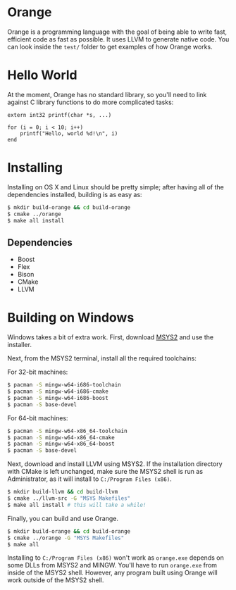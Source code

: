 # Orange
Orange is a programming language with the goal of being able to write fast, efficient code as fast as possible. 
It uses LLVM to generate native code. You can look inside the `test/` folder to get examples of how Orange works.

# Hello World
At the moment, Orange has no standard library, so you'll need to link against C library functions to do more 
complicated tasks:

    extern int32 printf(char *s, ...)

    for (i = 0; i < 10; i++) 
        printf("Hello, world %d!\n", i)
    end

# Installing 
Installing on OS X and Linux should be pretty simple; after having all of the dependencies installed, building is as easy as:

```sh 
$ mkdir build-orange && cd build-orange 
$ cmake ../orange
$ make all install
``` 

## Dependencies 

- Boost 
- Flex
- Bison
- CMake
- LLVM

# Building on Windows 

Windows takes a bit of extra work. First, download [MSYS2](http://msys2.github.io/) and use the installer. 

Next, from the MSYS2 terminal, install all the required toolchains:

For 32-bit machines:

```sh
$ pacman -S mingw-w64-i686-toolchain
$ pacman -S mingw-w64-i686-cmake
$ pacman -S mingw-w64-i686-boost
$ pacman -S base-devel
```

For 64-bit machines:

```sh
$ pacman -S mingw-w64-x86_64-toolchain
$ pacman -S mingw-w64-x86_64-cmake
$ pacman -S mingw-w64-x86_64-boost
$ pacman -S base-devel
```

Next, download and install LLVM using MSYS2. If the installation directory with CMake is left unchanged, make sure the MSYS2 shell is run as Administrator, as it will install to `C:/Program Files (x86)`. 

```sh
$ mkdir build-llvm && cd build-llvm
$ cmake ../llvm-src -G "MSYS Makefiles"
$ make all install # this will take a while! 
``` 

Finally, you can build and use Orange.

```sh 
$ mkdir build-orange && cd build-orange 
$ cmake ../orange -G "MSYS Makefiles"
$ make all
``` 

Installing to `C:/Program Files (x86)` won't work as `orange.exe` depends on some DLLs from MSYS2 and MINGW. You'll have to run `orange.exe` from inside of the MSYS2 shell. However, any program built using Orange will work outside of the MSYS2 shell. 
